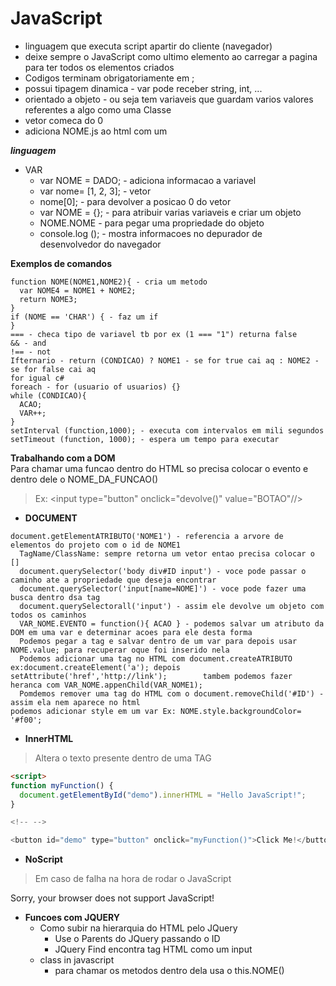 # JavaScript
- linguagem que executa script apartir do cliente (navegador)
- deixe sempre o JavaScript como ultimo elemento ao carregar a pagina para ter todos os elementos criados
- Codigos terminam obrigatoriamente em ;
- possui tipagem dinamica - var pode receber string, int, ...
- orientado a objeto - ou seja tem variaveis que guardam varios valores referentes a algo como uma Classe
- vetor comeca do 0
- adiciona NOME.js ao html com um <script src="NOME.js"></script>

***linguagem***  
- VAR
  - var NOME = DADO; - adiciona informacao a variavel
  - var nome= [1, 2, 3]; - vetor
  - nome[0]; - para devolver a posicao 0 do vetor
  - var NOME = {}; - para atribuir varias variaveis e criar um objeto
  - NOME.NOME - para pegar uma propriedade do objeto 
  - console.log (); - mostra informacoes no depurador de desenvolvedor do navegador

**Exemplos de comandos**  
```
function NOME(NOME1,NOME2){ - cria um metodo 
  var NOME4 = NOME1 + NOME2;
  return NOME3;
}
if (NOME == 'CHAR') { - faz um if
}
=== - checa tipo de variavel tb por ex (1 === "1") returna false
&& - and 
!== - not 
Ifternario - return (CONDICAO) ? NOME1 - se for true cai aq : NOME2 - se for false cai aq
for igual c#
foreach - for (usuario of usuarios) {}
while (CONDICAO){
  ACAO;
  VAR++;
}
setInterval (function,1000); - executa com intervalos em mili segundos
setTimeout (function, 1000); - espera um tempo para executar 
```
**Trabalhando com a DOM**  
Para chamar uma funcao dentro do HTML so precisa colocar o evento e dentro dele o NOME_DA_FUNCAO()  

> Ex: <input type="button" onclick="devolve()" value="BOTAO"//>

* **DOCUMENT**
```
document.getElementATRIBUTO('NOME1') - referencia a arvore de elementos do projeto com o id de NOME1
  TagName/ClassName: sempre retorna um vetor entao precisa colocar o []
  document.querySelector('body div#ID input') - voce pode passar o caminho ate a propriedade que deseja encontrar
  document.querySelector('input[name=NOME]') - voce pode fazer uma busca dentro dsa tag 
  document.querySelectorall('input') - assim ele devolve um objeto com todos os caminhos 
  VAR_NOME.EVENTO = function(){ ACAO } - podemos salvar um atributo da DOM em uma var e determinar acoes para ele desta forma
  Podemos pegar a tag e salvar dentro de um var para depois usar NOME.value; para recuperar oque foi inserido nela 
  Podemos adicionar uma tag no HTML com document.createATRIBUTO ex:document.createElement('a'); depois setAttribute('href','http://link');        tambem podemos fazer heranca com VAR_NOME.appenChild(VAR_NOME1);
  Pomdemos remover uma tag do HTML com o document.removeChild('#ID') - assim ela nem aparece no html
podemos adicionar style em um var Ex: NOME.style.backgroundColor= '#f00';
```

* **InnerHTML**
> Altera o texto presente dentro de uma TAG  

``` html
<script>
function myFunction() { 
  document.getElementById("demo").innerHTML = "Hello JavaScript!";
}

<!-- -->

<button id="demo" type="button" onclick="myFunction()">Click Me!</button>
```
* **NoScript**
> Em caso de falha na hora de rodar o JavaScript

<noscript>Sorry, your browser does not support JavaScript!</noscript>

- **Funcoes com JQUERY**
  - Como subir na hierarquia do HTML pelo JQuery
    - Use o Parents do JQuery passando o ID
    - JQuery Find encontra tag HTML como um input
  - class in javascript
    - para chamar os metodos dentro dela usa o this.NOME()
